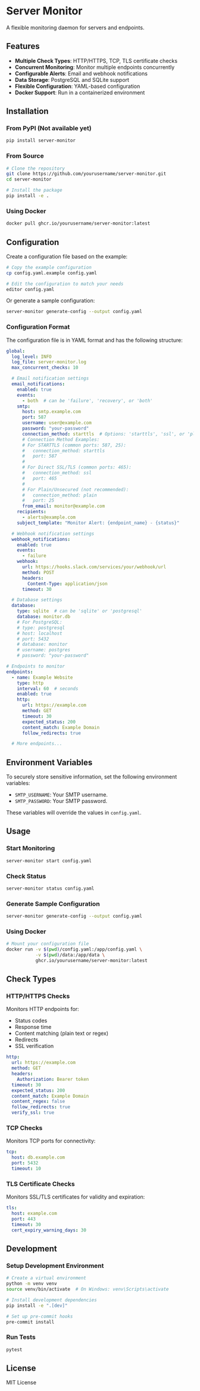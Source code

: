 # Server Monitor

A flexible monitoring daemon for servers and endpoints.

## Features

- **Multiple Check Types**: HTTP/HTTPS, TCP, TLS certificate checks
- **Concurrent Monitoring**: Monitor multiple endpoints concurrently
- **Configurable Alerts**: Email and webhook notifications
- **Data Storage**: PostgreSQL and SQLite support
- **Flexible Configuration**: YAML-based configuration
- **Docker Support**: Run in a containerized environment

## Installation

### From PyPI (Not available yet)

```bash
pip install server-monitor
```

### From Source

```bash
# Clone the repository
git clone https://github.com/yourusername/server-monitor.git
cd server-monitor

# Install the package
pip install -e .
```

### Using Docker

```bash
docker pull ghcr.io/yourusername/server-monitor:latest
```

## Configuration

Create a configuration file based on the example:

```bash
# Copy the example configuration
cp config.yaml.example config.yaml

# Edit the configuration to match your needs
editor config.yaml
```

Or generate a sample configuration:

```bash
server-monitor generate-config --output config.yaml
```

### Configuration Format

The configuration file is in YAML format and has the following structure:

```yaml
global:
  log_level: INFO
  log_file: server-monitor.log
  max_concurrent_checks: 10

  # Email notification settings
  email_notifications:
    enabled: true
    events:
      - both  # can be 'failure', 'recovery', or 'both'
    smtp:
      host: smtp.example.com
      port: 587
      username: user@example.com
      password: "your-password"
      connection_method: starttls  # Options: 'starttls', 'ssl', or 'plain'
      # Connection Method Examples:
      # For STARTTLS (common ports: 587, 25):
      #   connection_method: starttls
      #   port: 587
      #
      # For Direct SSL/TLS (common ports: 465):
      #   connection_method: ssl
      #   port: 465
      #
      # For Plain/Unsecured (not recommended):
      #   connection_method: plain
      #   port: 25
      from_email: monitor@example.com
    recipients:
      - alerts@example.com
    subject_template: "Monitor Alert: {endpoint_name} - {status}"

  # Webhook notification settings
  webhook_notifications:
    enabled: true
    events:
      - failure
    webhook:
      url: https://hooks.slack.com/services/your/webhook/url
      method: POST
      headers:
        Content-Type: application/json
      timeout: 30

  # Database settings
  database:
    type: sqlite  # can be 'sqlite' or 'postgresql'
    database: monitor.db
    # For PostgreSQL:
    # type: postgresql
    # host: localhost
    # port: 5432
    # database: monitor
    # username: postgres
    # password: "your-password"

# Endpoints to monitor
endpoints:
  - name: Example Website
    type: http
    interval: 60  # seconds
    enabled: true
    http:
      url: https://example.com
      method: GET
      timeout: 30
      expected_status: 200
      content_match: Example Domain
      follow_redirects: true

  # More endpoints...
```

## Environment Variables

To securely store sensitive information, set the following environment variables:

- `SMTP_USERNAME`: Your SMTP username.
- `SMTP_PASSWORD`: Your SMTP password.

These variables will override the values in `config.yaml`.

## Usage

### Start Monitoring

```bash
server-monitor start config.yaml
```

### Check Status

```bash
server-monitor status config.yaml
```

### Generate Sample Configuration

```bash
server-monitor generate-config --output config.yaml
```

### Using Docker

```bash
# Mount your configuration file
docker run -v $(pwd)/config.yaml:/app/config.yaml \
           -v $(pwd)/data:/app/data \
           ghcr.io/yourusername/server-monitor:latest
```

## Check Types

### HTTP/HTTPS Checks

Monitors HTTP endpoints for:
- Status codes
- Response time
- Content matching (plain text or regex)
- Redirects
- SSL verification

```yaml
http:
  url: https://example.com
  method: GET
  headers:
    Authorization: Bearer token
  timeout: 30
  expected_status: 200
  content_match: Example Domain
  content_regex: false
  follow_redirects: true
  verify_ssl: true
```

### TCP Checks

Monitors TCP ports for connectivity:

```yaml
tcp:
  host: db.example.com
  port: 5432
  timeout: 10
```

### TLS Certificate Checks

Monitors SSL/TLS certificates for validity and expiration:

```yaml
tls:
  host: example.com
  port: 443
  timeout: 30
  cert_expiry_warning_days: 30
```

## Development

### Setup Development Environment

```bash
# Create a virtual environment
python -m venv venv
source venv/bin/activate  # On Windows: venv\Scripts\activate

# Install development dependencies
pip install -e ".[dev]"

# Set up pre-commit hooks
pre-commit install
```

### Run Tests

```bash
pytest
```

## License

MIT License

